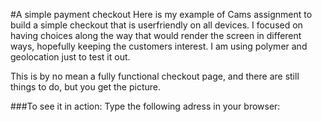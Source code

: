 #A simple payment checkout
Here is my example of Cams assignment to build a simple checkout that is userfriendly on all devices.
I focused on having choices along the way that would render the screen in different ways, hopefully keeping the customers interest. I am using polymer and geolocation just to test it out.

This is by no mean a fully functional checkout page, and there are still things to do, but you get the picture.

###To see it in action: 
Type the following adress in your browser: 